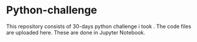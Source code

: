 # Python-challenge
This repository consists of 30-days python challenge i took . The code files are uploaded here.
These are done in Jupyter Notebook.
